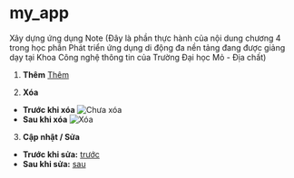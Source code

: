 # my_app

Xây dựng ứng dụng Note (Đây là phần thực hành của nội dung chương 4 trong học phần Phát triển ứng dụng di động đa nền tảng đang được giảng dạy tại Khoa Công nghệ thông tin của Trường Đại học Mỏ - Địa chất)

1. **Thêm**
[Thêm](https://github.com/Nam866/mynote/images/them.png)

2. **Xóa**
 * **Trước khi xóa**
 ![Chưa xóa](https://github.com/Nam866/mynote/images/them.png)
 * **Sau khi xóa**
 ![Xóa](https://github.com/Nam866/mynote/images/xoa.png)

 3. **Cập nhật / Sửa**
 * **Trước khi sửa:**
 [trước](https://github.com/Nam866/mynote/images/sua1.png)
 * **Sau khi sửa:**
 [sau](https://github.com/Nam866/mynote/images/sua2.png)